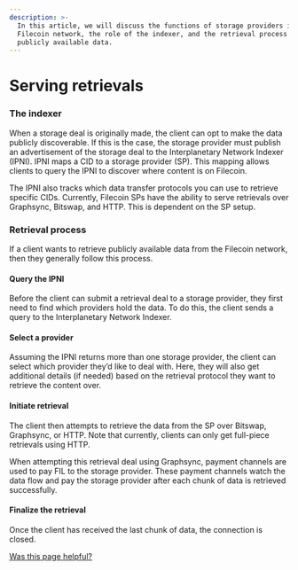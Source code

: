 ```yaml
---
description: >-
  In this article, we will discuss the functions of storage providers in the
  Filecoin network, the role of the indexer, and the retrieval process for
  publicly available data.
---
```


# Serving retrievals

### The indexer

When a storage deal is originally made, the client can opt to make the data publicly discoverable. If this is the case, the storage provider must publish an advertisement of the storage deal to the Interplanetary Network Indexer (IPNI). IPNI maps a CID to a storage provider (SP). This mapping allows clients to query the IPNI to discover where content is on Filecoin.

The IPNI also tracks which data transfer protocols you can use to retrieve specific CIDs. Currently, Filecoin SPs have the ability to serve retrievals over Graphsync, Bitswap, and HTTP. This is dependent on the SP setup.

### Retrieval process

If a client wants to retrieve publicly available data from the Filecoin network, then they generally follow this process.

#### Query the IPNI

Before the client can submit a retrieval deal to a storage provider, they first need to find which providers hold the data. To do this, the client sends a query to the Interplanetary Network Indexer.

#### Select a provider

Assuming the IPNI returns more than one storage provider, the client can select which provider they’d like to deal with. Here, they will also get additional details (if needed) based on the retrieval protocol they want to retrieve the content over.

#### Initiate retrieval

The client then attempts to retrieve the data from the SP over Bitswap, Graphsync, or HTTP. Note that currently, clients can only get full-piece retrievals using HTTP.

When attempting this retrieval deal using Graphsync, payment channels are used to pay FIL to the storage provider. These payment channels watch the data flow and pay the storage provider after each chunk of data is retrieved successfully.

#### Finalize the retrieval

Once the client has received the last chunk of data, the connection is closed.



[Was this page helpful?](https://airtable.com/apppq4inOe4gmSSlk/pagoZHC2i1iqgphgl/form?prefill\_Page+URL=https://docs.filecoin.io/basics/how-retrieval-works/serving-retrievals)
